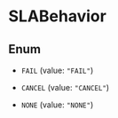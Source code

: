 

# SLABehavior

## Enum


* `FAIL` (value: `"FAIL"`)

* `CANCEL` (value: `"CANCEL"`)

* `NONE` (value: `"NONE"`)



